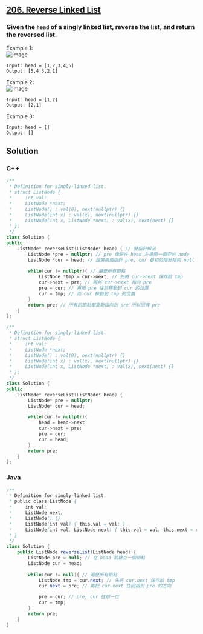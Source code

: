 ## [206. Reverse Linked List](https://leetcode.com/problems/reverse-linked-list/)

### Given the `head` of a singly linked list, reverse the list, and return the reversed list.


Example 1:  
![image](https://assets.leetcode.com/uploads/2021/02/19/rev1ex1.jpg)  
```
Input: head = [1,2,3,4,5]
Output: [5,4,3,2,1]
```

Example 2:  
![image](https://assets.leetcode.com/uploads/2021/02/19/rev1ex2.jpg)  
```
Input: head = [1,2]
Output: [2,1]
```
Example 3:
```
Input: head = []
Output: []
```


## Solution  

### C++  
```c++
/**
 * Definition for singly-linked list.
 * struct ListNode {
 *     int val;
 *     ListNode *next;
 *     ListNode() : val(0), next(nullptr) {}
 *     ListNode(int x) : val(x), next(nullptr) {}
 *     ListNode(int x, ListNode *next) : val(x), next(next) {}
 * };
 */
class Solution {
public:
    ListNode* reverseList(ListNode* head) { // 雙指針解法
        ListNode *pre = nullptr; // pre 像是在 head 左邊開一個空的 node
        ListNode *cur = head; // 設置兩個指針 pre, cur 最初的指針指向 null
        
        while(cur != nullptr){ // 遍歷所有節點
            ListNode *tmp = cur->next; // 先將 cur->next 保存給 tmp
            cur->next = pre; // 再將 cur->next 指向 pre
            pre = cur; // 再把 pre 往前移動到 cur 的位置
            cur = tmp; // 而 cur 移動到 tmp 的位置
        }
        return pre; // 所有的節點都重新指向到 pre 所以回傳 pre
    }
};
```

```c++
/**
 * Definition for singly-linked list.
 * struct ListNode {
 *     int val;
 *     ListNode *next;
 *     ListNode() : val(0), next(nullptr) {}
 *     ListNode(int x) : val(x), next(nullptr) {}
 *     ListNode(int x, ListNode *next) : val(x), next(next) {}
 * };
 */
class Solution {
public:
    ListNode* reverseList(ListNode* head) {
        ListNode* pre = nullptr;
        ListNode* cur = head;

        while(cur != nullptr){
            head = head->next;
            cur->next = pre;
            pre = cur;
            cur = head;
        }
        return pre;
    }
};
```


### Java  
```java
/**
 * Definition for singly-linked list.
 * public class ListNode {
 *     int val;
 *     ListNode next;
 *     ListNode() {}
 *     ListNode(int val) { this.val = val; }
 *     ListNode(int val, ListNode next) { this.val = val; this.next = next; }
 * }
 */
class Solution {
    public ListNode reverseList(ListNode head) {
        ListNode pre = null; // 在 head 前建立一個節點
        ListNode cur = head;
        
        while(cur != null){ // 遍歷所有節點
            ListNode tmp = cur.next; // 先將 cur.next 保存給 tmp
            cur.next = pre; // 再把 cur.next 往回指到 pre 的方向

            pre = cur; // pre, cur 往前一位
            cur = tmp;
        }
        return pre;
    }
}
```
